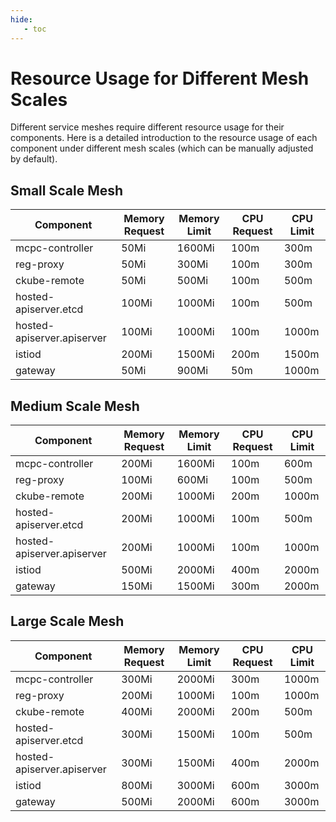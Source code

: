 ```yaml
---
hide:
   - toc
---
```


# Resource Usage for Different Mesh Scales

Different service meshes require different resource usage for their components. Here is a detailed introduction to the resource usage of each component under different mesh scales (which can be manually adjusted by default).

## Small Scale Mesh

| Component                   | Memory Request | Memory Limit | CPU Request | CPU Limit |
| --------------------------- | -------------- | ------------ | ----------- | --------- |
| mcpc-controller             | 50Mi           | 1600Mi       | 100m        | 300m      |
| reg-proxy                   | 50Mi           | 300Mi        | 100m        | 300m      |
| ckube-remote                | 50Mi           | 500Mi        | 100m        | 500m      |
| hosted-apiserver.etcd       | 100Mi          | 1000Mi       | 100m        | 500m      |
| hosted-apiserver.apiserver  | 100Mi          | 1000Mi       | 100m        | 1000m     |
| istiod                      | 200Mi          | 1500Mi       | 200m        | 1500m     |
| gateway                     | 50Mi           | 900Mi        | 50m         | 1000m     |

## Medium Scale Mesh

| Component                   | Memory Request | Memory Limit | CPU Request | CPU Limit |
| --------------------------- | -------------- | ------------ | ----------- | --------- |
| mcpc-controller             | 200Mi          | 1600Mi       | 100m        | 600m      |
| reg-proxy                   | 100Mi          | 600Mi        | 100m        | 500m      |
| ckube-remote                | 200Mi          | 1000Mi       | 200m        | 1000m     |
| hosted-apiserver.etcd       | 200Mi          | 1000Mi       | 100m        | 500m      |
| hosted-apiserver.apiserver  | 200Mi          | 1000Mi       | 100m        | 1000m     |
| istiod                      | 500Mi          | 2000Mi       | 400m        | 2000m     |
| gateway                     | 150Mi          | 1500Mi       | 300m        | 2000m     |

## Large Scale Mesh

| Component                   | Memory Request | Memory Limit | CPU Request | CPU Limit |
| --------------------------- | -------------- | ------------ | ----------- | --------- |
| mcpc-controller             | 300Mi          | 2000Mi       | 300m        | 1000m     |
| reg-proxy                   | 200Mi          | 1000Mi       | 100m        | 1000m     |
| ckube-remote                | 400Mi          | 2000Mi       | 200m        | 500m      |
| hosted-apiserver.etcd       | 300Mi          | 1500Mi       | 100m        | 500m      |
| hosted-apiserver.apiserver  | 300Mi          | 1500Mi       | 400m        | 2000m     |
| istiod                      | 800Mi          | 3000Mi       | 600m        | 3000m     |
| gateway                     | 500Mi          | 2000Mi       | 600m        | 3000m     |
